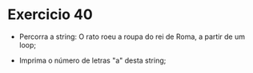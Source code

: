 # Exercicio 40

-   Percorra a string: O rato roeu a roupa do rei de Roma, a partir de um loop;

-   Imprima o número de letras "a" desta string;
